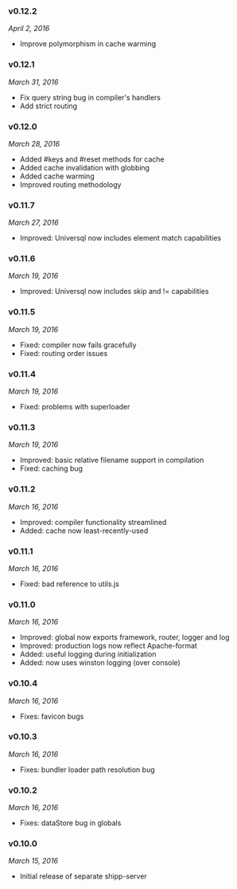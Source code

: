 ### v0.12.2
*April 2, 2016*
* Improve polymorphism in cache warming

### v0.12.1
*March 31, 2016*
* Fix query string bug in compiler's handlers
* Add strict routing

### v0.12.0
*March 28, 2016*
* Added #keys and #reset methods for cache
* Added cache invalidation with globbing
* Added cache warming
* Improved routing methodology

### v0.11.7
*March 27, 2016*
* Improved: Universql now includes element match capabilities

### v0.11.6
*March 19, 2016*
* Improved: Universql now includes skip and != capabilities

### v0.11.5
*March 19, 2016*
* Fixed: compiler now fails gracefully
* Fixed: routing order issues

### v0.11.4
*March 19, 2016*
* Fixed: problems with superloader

### v0.11.3
*March 19, 2016*
* Improved: basic relative filename support in compilation
* Fixed: caching bug

### v0.11.2
*March 16, 2016*
* Improved: compiler functionality streamlined
* Added: cache now least-recently-used

### v0.11.1
*March 16, 2016*
* Fixed: bad reference to utils.js

### v0.11.0
*March 16, 2016*
* Improved: global now exports framework, router, logger and log
* Improved: production logs now reflect Apache-format
* Added: useful logging during initialization
* Added: now uses winston logging (over console)

### v0.10.4
*March 16, 2016*
* Fixes: favicon bugs

### v0.10.3
*March 16, 2016*
* Fixes: bundler loader path resolution bug

### v0.10.2
*March 16, 2016*
* Fixes: dataStore bug in globals

### v0.10.0
*March 15, 2016*
* Initial release of separate shipp-server